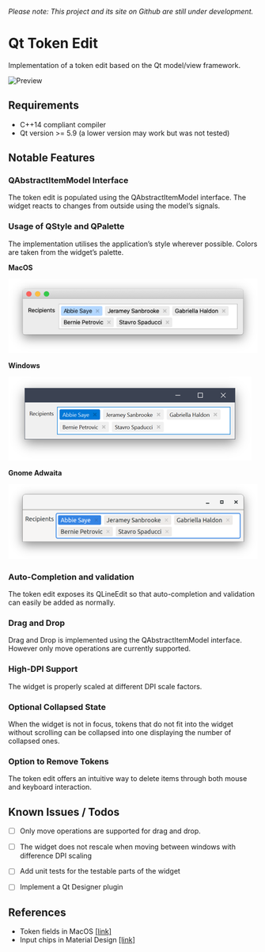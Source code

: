 _Please note: This project and its site on Github are still under development._



# Qt Token Edit

Implementation of a token edit based on the Qt model/view framework. 



![Preview](images/tokenedit_preview.gif)


## Requirements

* C++14 compliant compiler 
* Qt version >= 5.9 (a lower version may work but was not tested)




## Notable Features

### QAbstractItemModel Interface

The token edit is populated using the QAbstractItemModel interface. The widget reacts to changes from outside using the model’s signals.



### Usage of QStyle and QPalette

The implementation utilises the application’s style wherever possible. Colors are taken from the widget’s palette.



__MacOS__

<a target="_blank" href="images/styles/macos.png">
  <img src="images/styles/macos_1x.png"  alt="MacOS Style"/>
</a>


__Windows__

<a target="_blank" href="images/styles/windows_10.png">
  <img src="images/styles/windows_10_1x.png"  alt="Windows Style"/>
</a>

__Gnome Adwaita__

<a target="_blank" rel="noopener noreferrer" href="images/styles/gnome_adwaita.png">
  <img src="images/styles/gnome_adwaita_1x.png"  alt="Gnome Adwaita Style"/>
</a>

### Auto-Completion and validation

The token edit exposes its QLineEdit so that auto-completion and validation can easily be added as normally.



### Drag and Drop

Drag and Drop is implemented using the QAbstractItemModel interface. However only move operations are currently supported.



### High-DPI Support

The widget is properly scaled at different DPI scale factors.



### Optional Collapsed State

When the widget is not in focus, tokens that do not fit into the widget without scrolling can be collapsed into one displaying the number of collapsed ones.



### Option to Remove Tokens

The token edit offers an intuitive way to delete items through both mouse and keyboard interaction.



## Known Issues / Todos

- [ ] Only move operations are supported for drag and drop.
- [ ] The widget does not rescale when moving between windows with difference DPI scaling
- [ ] Add unit tests for the testable parts of the widget
- [ ] Implement a Qt Designer plugin


## References

- Token fields in MacOS [[link]](https://developer.apple.com/design/human-interface-guidelines/macos/fields-and-labels/token-fields/)
- Input chips in Material Design [[link]](https://material.io/components/chips/#input-chips)
